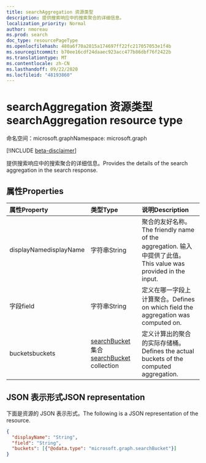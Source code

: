 ```yaml
---
title: searchAggregation 资源类型
description: 提供搜索响应中的搜索聚合的详细信息。
localization_priority: Normal
author: nmoreau
ms.prod: search
doc_type: resourcePageType
ms.openlocfilehash: 480a6f70a2815a174697ff22fc217057053e1f4b
ms.sourcegitcommit: b70ee16cdf24daaec923acc477b86dbf76f2422b
ms.translationtype: MT
ms.contentlocale: zh-CN
ms.lasthandoff: 09/22/2020
ms.locfileid: "48193860"
---
```

# <a name="searchaggregation-resource-type"></a><span data-ttu-id="14379-103">searchAggregation 资源类型</span><span class="sxs-lookup"><span data-stu-id="14379-103">searchAggregation resource type</span></span>

<span data-ttu-id="14379-104">命名空间：microsoft.graph</span><span class="sxs-lookup"><span data-stu-id="14379-104">Namespace: microsoft.graph</span></span>

[!INCLUDE [beta-disclaimer](../../includes/beta-disclaimer.md)]

<span data-ttu-id="14379-105">提供搜索响应中的搜索聚合的详细信息。</span><span class="sxs-lookup"><span data-stu-id="14379-105">Provides the details of the search aggregation in the search response.</span></span>

## <a name="properties"></a><span data-ttu-id="14379-106">属性</span><span class="sxs-lookup"><span data-stu-id="14379-106">Properties</span></span>

| <span data-ttu-id="14379-107">属性</span><span class="sxs-lookup"><span data-stu-id="14379-107">Property</span></span>     | <span data-ttu-id="14379-108">类型</span><span class="sxs-lookup"><span data-stu-id="14379-108">Type</span></span>        | <span data-ttu-id="14379-109">说明</span><span class="sxs-lookup"><span data-stu-id="14379-109">Description</span></span> |
|:-------------|:------------|:------------|
|<span data-ttu-id="14379-110">displayName</span><span class="sxs-lookup"><span data-stu-id="14379-110">displayName</span></span>|<span data-ttu-id="14379-111">字符串</span><span class="sxs-lookup"><span data-stu-id="14379-111">String</span></span>| <span data-ttu-id="14379-112">聚合的友好名称。</span><span class="sxs-lookup"><span data-stu-id="14379-112">The friendly name of the aggregation.</span></span> <span data-ttu-id="14379-113">输入中提供了此值。</span><span class="sxs-lookup"><span data-stu-id="14379-113">This value was provided in the input.</span></span>|
|<span data-ttu-id="14379-114">字段</span><span class="sxs-lookup"><span data-stu-id="14379-114">field</span></span>|<span data-ttu-id="14379-115">字符串</span><span class="sxs-lookup"><span data-stu-id="14379-115">String</span></span>| <span data-ttu-id="14379-116">定义在哪一字段上计算聚合。</span><span class="sxs-lookup"><span data-stu-id="14379-116">Defines on which field the aggregation was computed on.</span></span>|
|<span data-ttu-id="14379-117">buckets</span><span class="sxs-lookup"><span data-stu-id="14379-117">buckets</span></span>|<span data-ttu-id="14379-118">[searchBucket](searchbucket.md) 集合</span><span class="sxs-lookup"><span data-stu-id="14379-118">[searchBucket](searchbucket.md) collection</span></span>| <span data-ttu-id="14379-119">定义计算出的聚合的实际存储桶。</span><span class="sxs-lookup"><span data-stu-id="14379-119">Defines the actual buckets of the computed aggregation.</span></span>|

## <a name="json-representation"></a><span data-ttu-id="14379-120">JSON 表示形式</span><span class="sxs-lookup"><span data-stu-id="14379-120">JSON representation</span></span>

<span data-ttu-id="14379-121">下面是资源的 JSON 表示形式。</span><span class="sxs-lookup"><span data-stu-id="14379-121">The following is a JSON representation of the resource.</span></span>

<!-- {
  "blockType": "resource",
  "optionalProperties": [

  ],
  "@odata.type": "microsoft.graph.searchAggregation",
  "baseType": null
}-->

```json
{
  "displayName": "String",
  "field": "String",  
  "buckets": [{"@odata.type": "microsoft.graph.searchBucket"}]
}
```